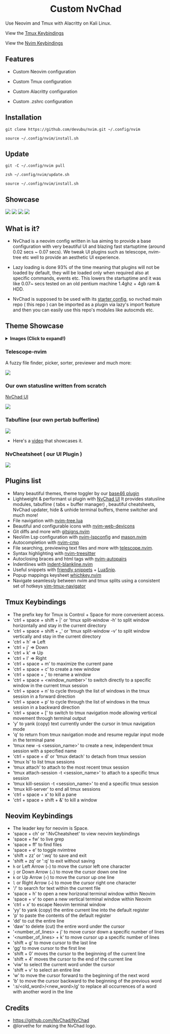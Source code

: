 <h1 align="center">Custom NvChad</h1>

Use Neovim and Tmux with Alacritty on Kali Linux.

View the [Tmux Keybindings](#tmux-keybindings)

View the [Nvim Keybindings](#neovim-keybindings)

## Features

- Custom Neovim configuration

- Custom Tmux configuration

- Custom Alacritty configuration

- Custom .zshrc configuration

## Installation

    git clone https://github.com/devubu/nvim.git ~/.config/nvim

    source ~/.config/nvim/install.sh

## Update

    git -C ~/.config/nvim pull
    
    zsh ~/.config/nvim/update.sh
    
    source ~/.config/nvim/install.sh

## Showcase

<img src="https://nvchad.com/features/nvdash.webp">
<img src="https://nvchad.com/banner.webp">

<img src="https://nvchad.com/screenshots/onedark.webp">
<img src="https://nvchad.com/screenshots/rxyhn1.webp">

## What is it?

- NvChad is a neovim config written in lua aiming to provide a base configuration with very beautiful UI and blazing fast startuptime (around 0.02 secs ~ 0.07 secs). We tweak UI plugins such as telescope, nvim-tree etc well to provide an aesthetic UI experience. 

- Lazy loading is done 93% of the time meaning that plugins will not be loaded by default, they will be loaded only when required also at specific commands, events etc. This lowers the startuptime and it was like 0.07~ secs tested on an old pentium machine 1.4ghz + 4gb ram & HDD.

- NvChad is supposed to be used with its [starter config](https://github.com/nvchad/starter), so nvchad main repo ( this repo ) can be imported as a plugin via lazy's import feature and then you can easily use this repo's modules like autocmds etc.

## Theme Showcase

<details><summary> <b>Images (Click to expand!)</b></summary>

![4 themes](https://nvchad.com/screenshots/four_Themes.webp)
![radium 1](https://nvchad.com/screenshots/radium1.webp)
![radium 2](https://nvchad.com/screenshots/radium2.webp)
![radium 3](https://nvchad.com/screenshots/radium3.webp)


(Note: these are just 4-5 themes, NvChad has around 56 themes)
</details>
 <h3> Telescope-nvim </h3>
A fuzzy file finder, picker, sorter, previewer and much more:

<kbd><img src="https://nvchad.com/features/telescope.webp"></kbd>

<h3> Our own statusline written from scratch  </h3>

[NvChad UI](https://github.com/NvChad/ui)

<kbd><img src="https://nvchad.com/features/statuslines.webp"></kbd>

<h3> Tabufline (our own pertab bufferline) </h3>

<kbd><img src="https://nvchad.com/features/tabufline.webp"></kbd>
- Here's a [video](https://www.youtube.com/watch?v=V_9iJ96U_k8&ab_channel=siduck) that showcases it.

<h3> NvCheatsheet ( our UI Plugin ) </h3>
<kbd> <img src="https://nvchad.com/features/nvcheatsheet.webp"/></kbd>

</details>

## Plugins list

- Many beautiful themes, theme toggler by our [base46 plugin](https://github.com/NvChad/base46)
- Lightweight & performant ui plugin with [NvChad UI](https://github.com/NvChad/ui) It provides statusline modules, tabufline ( tabs + buffer manager) , beautiful cheatsheets, NvChad updater, hide & unhide terminal buffers, theme switcher and much more!
- File navigation with [nvim-tree.lua](https://github.com/kyazdani42/nvim-tree.lua)
- Beautiful and configurable icons with [nvim-web-devicons](https://github.com/kyazdani42/nvim-web-devicons)
- Git diffs and more with [gitsigns.nvim](https://github.com/lewis6991/gitsigns.nvim) 
- NeoVim Lsp configuration with [nvim-lspconfig](https://github.com/neovim/nvim-lspconfig) and [mason.nvim](https://github.com/williamboman/mason.nvim)
- Autocompletion with [nvim-cmp](https://github.com/hrsh7th/nvim-cmp)
- File searching, previewing text files and more with [telescope.nvim](https://github.com/nvim-telescope/telescope.nvim).
- Syntax highlighting with [nvim-treesitter](https://github.com/nvim-treesitter/nvim-treesitter)
- Autoclosing braces and html tags with [nvim-autopairs](https://github.com/windwp/nvim-autopairs)
- Indentlines with [indent-blankline.nvim](https://github.com/lukas-reineke/indent-blankline.nvim)
- Useful snippets with [friendly snippets](https://github.com/rafamadriz/friendly-snippets) + [LuaSnip](https://github.com/L3MON4D3/LuaSnip).
- Popup mappings keysheet [whichkey.nvim](https://github.com/folke/which-key.nvim)
- Navigate seamlessly between nvim and tmux splits using a consistent set of hotkeys [vim-tmux-navigator](https://github.com/christoomey/vim-tmux-navigator)

## Tmux Keybindings

- The prefix key for Tmux is Control + Space for more convenient access.
- 'ctrl + space + shift + |' or 'tmux split-window -h' to split window horizontally and stay in the current directory
- 'ctrl + space + shift + _' or 'tmux split-window -v' to split window vertically and stay in the current directory
- 'ctrl + h' => Left
- 'ctrl + j' => Down
- 'ctrl + k' => Up
- 'ctrl + l' => Right
- 'ctrl + space + m' to maximize the current pane
- 'ctrl + space + c' to create a new window
- 'ctrl + space + ,' to rename a window
- 'ctrl + space + <window_number>' to switch directly to a specific window in the current tmux session
- 'ctrl + space + n' to cycle through the list of windows in the tmux session in a forward direction
- 'ctrl + space + p' to cycle through the list of windows in the tmux session in a backward direction
- 'ctrl + space + [' to switch to tmux navigation mode allowing vertical movement through terminal output
- 'y' to yank (copy) text currently under the cursor in tmux navigation mode
- 'q' to return from tmux navigation mode and resume regular input mode in the terminal pane
- 'tmux new -s <session_name>' to create a new, independent tmux session with a specified name
- 'ctrl + space + d' or 'tmux detach' to detach from tmux session
- 'tmux ls' to list tmux sessions
- 'tmux attach' to attach to the most recent tmux session
- 'tmux attach-session -t <session_name>' to attach to a specific tmux session
- 'tmux kill-session -t <session_name>' to end a specific tmux session
- 'tmux kill-server' to end all tmux sessions
- 'ctrl + space + x' to kill a pane
- 'ctrl + space + shift + &' to kill a window

## Neovim Keybindings

- The leader key for neovim is Space.
- 'space + ch' or ':NvCheatsheet' to view neovim keybindings
- 'space + fw' to live grep
- 'space + ff' to find files
- 'space + e' to toggle nvimtree
- 'shift + zz' or ':wq' to save and exit
- 'shift + zq' or ':q' to exit without saving
- `h` or Left Arrow (`←`) to move the cursor left one character
- `j` or Down Arrow (`↓`) to move the cursor down one line
- `k` or Up Arrow (`↑`) to move the cursor up one line
- `l` or Right Arrow (`→`) to move the cursor right one character
- '/' to search for text within the current file
- 'space + h' to open a new horizonal terminal window within Neovim
- 'space + v' to open a new vertical terminal window within Neovim
- 'ctrl + x' to escape Neovim terminal window
- 'yy' to yank (copy) the entire current line into the default register
- 'p' to paste the contents of the default register
- 'dd' to cut the entire line
- 'daw' to delete (cut) the entire word under the cursor
- '<number_of_lines> + j' to move cursor down a specific number of lines
- '<number_of_lines> + k' to move cursor up a specific number of lines
- 'shift + g' to move cursor to the last line
- 'gg' to move cursor to the first line
- 'shift + 0' moves the cursor to the beginning of the current line
- 'shift + 4' moves the cursor to the end of the current line
- 'viw' to select the current word under the cursor
- 'shift + v' to select an entire line
- 'w' to move the cursor forward to the beginning of the next word
- 'b' to move the cursor backward to the beginning of the previous word
- ':s/<old_word>/<new_word>/g' to replace all occurrences of a word with another word in the line

## Credits

- https://github.com/NvChad/NvChad
- @lorvethe for making the NvChad logo.
